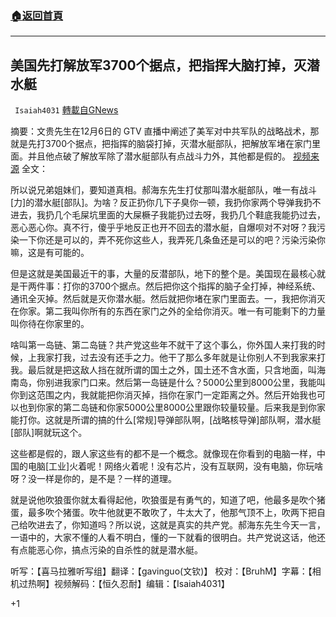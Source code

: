 ###  [:house:返回首頁](https://github.com/ourhimalayas/txt)
---

## 美国先打解放军3700个据点，把指挥大脑打掉，灭潜水艇
` Isaiah4031` [轉載自GNews](https://gnews.org/zh-hans/680577/)

摘要：文贵先生在12月6日的 GTV 直播中阐述了美军对中共军队的战略战术，那就是先打3700个据点，把指挥的脑袋打掉，灭潜水艇部队，把解放军堵在家门里面。并且他点破了解放军除了潜水艇部队有点战斗力外，其他都是假的。
[视频来源](https://gtv.org/getter/5fcbb71f20c9025a87dca1da)
全文：

所以说兄弟姐妹们，要知道真相。郝海东先生打仗那叫潜水艇部队，唯一有战斗[力]的潜水艇[部队]。为啥？反正扔你几下子臭你一顿，我扔你家两个导弹我扔不进去，我扔几个毛屎坑里面的大屎橛子我能扔过去呀，我扔几个鞋底我能扔过去，恶心恶心你。真不行，傻乎乎地反正也开不回去的潜水艇，自爆呗对不对呀？我污染一下你还是可以的，弄不死你这些人，我弄死几条鱼还是可以的吧？污染污染你嘛，这是有可能的。

但是这就是美国最近干的事，大量的反潜部队，地下的整个是。美国现在最核心就是干两件事：打你的3700个据点。然后把你这个指挥的脑子全打掉，神经系统、通讯全灭掉。然后就是灭你潜水艇。然后就把你堵在家门里面去。一，我把你消灭在你家。第二我叫你所有的东西在家门之外的全给你消灭。唯一有可能剩下的力量叫你待在你家里的。

啥叫第一岛链、第二岛链？共产党这些年不就干了这个事么，你外国人来打我的时候，上我家打我，过去没有还手之力。他干了那么多年就是让你别人不到我家来打我。最后就是把这敌人挡在就所谓的国土之外，国土还不含水面，只含地面，叫海南岛，你别进我家门口来。然后第一岛链是什么？5000公里到8000公里，我能叫你到这范围之内，我就能把你消灭掉，挡你在家门一定距离之外。然后开始我也可以也到你家的第二岛链和你家5000公里8000公里跟你较量较量。后来我是到你家能打你。这就是所谓的搞的什么[常规]导弹部队啊，[战略核导弹]部队啊，潜水艇[部队]啊就玩这个。

这些都是假的，跟人家这些有的都不是一个概念。就像现在你看到的电脑一样，中国的电脑[工业]火着呢！网络火着呢！没有芯片，没有互联网，没有电脑，你玩啥呀？没一样是你的，是不是？一样的道理。

就是说他吹狼蛋你就太看得起他，吹狼蛋是有勇气的，知道了吧，他最多是吹个猪蛋，最多吹个猪蛋。吹牛他就更不敢吹了，牛太大了，他那气顶不上，吹两下把自己给吹进去了，你知道吗？所以说，这就是真实的共产党。郝海东先生今天一言，一语中的，大家不懂的人看不明白，懂的一下就看的很明白。共产党说这话，他还有点能恶心你，搞点污染的自杀性的就是潜水艇。

听写：【喜马拉雅听写组】翻译：【gavinguo(文钦)】 校对：【BruhM】字幕：【相机过热啊】视频解码：【恒久忍耐】编辑：【Isaiah4031】

+1
